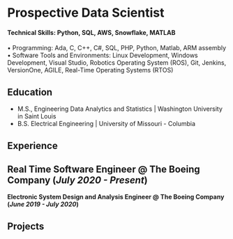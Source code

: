 # Prospective Data Scientist

#### Technical Skills: Python, SQL, AWS, Snowflake, MATLAB
• Programming: Ada, C, C++, C#, SQL, PHP, Python, Matlab, ARM assembly
• Software Tools and Environments: Linux Development, Windows Development, Visual Studio, Robotics 
Operating System (ROS), Git, Jenkins, VersionOne, AGILE, Real-Time Operating Systems (RTOS)

## Education
- M.S., Engineering Data Analytics and Statistics | Washington University in Saint Louis
- B.S. Electrical Engineering | University of Missouri - Columbia

## Experience
**Real Time Software Engineer @ The Boeing Company (_July 2020 - Present_)**
- 
**Electronic System Design and Analysis Engineer @ The Boeing Company (_June 2019 - July 2020_)**



## Projects

